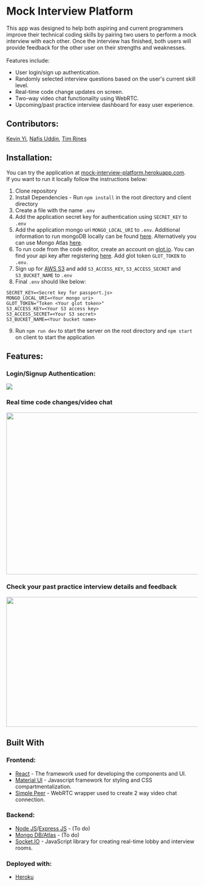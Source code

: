 # Mock Interview Platform
This app was designed to help both aspiring and current programmers improve their technical coding skills by pairing two users to perform a mock interview with each other. Once the interview has finished, both users will provide feedback for the other user on their strengths and weaknesses. 
<br><br>
Features include: 
* User login/sign up authentication.
* Randomly selected interview questions based on the user's current skill level.
* Real-time code change updates on screen.
* Two-way video chat functionality using WebRTC.
* Upcoming/past practice interview dashboard for easy user experience.

## Contributors:
[Kevin Yi](https://github.com/kyi193), [Nafis Uddin](https://github.com/nuddin175), [Tim Rines](https://github.com/tsrines)

## Installation:
You can try the application at [mock-interview-platform.herokuapp.com](https://mock-interview-platform.herokuapp.com/).  
If you want to run it locally follow the instructions below:
1. Clone repository
2. Install Dependencies - Run ```npm install``` in the root directory and client directory
3. Create a file with the name ```.env```
4. Add the application secret key for authentication using ```SECRET_KEY``` to ```.env```
5. Add the application mongo uri ```MONGO_LOCAL_URI``` to ```.env```. Additional information to run mongoDB locally can be found [here](https://docs.mongodb.com/manual/installation/). Alternatively you can use Mongo Atlas [here](https://www.mongodb.com/cloud/atlas).
6. To run code from the code editor, create an account on [glot.io](https://glot.io/). You can find your api key after registering [here](https://glot.io/account/token). Add glot token ```GLOT_TOKEN``` to ```.env```.
7. Sign up for [AWS S3](https://aws.amazon.com/s3/) and add ```S3_ACCESS_KEY```, ```S3_ACCESS_SECRET``` and ```S3_BUCKET_NAME``` to ```.env```
8. Final ```.env``` should like below: 
```
SECRET_KEY=<Secret key for passport.js>
MONGO_LOCAL_URI=<Your mongo uri>
GLOT_TOKEN="Token <Your glot token>"
S3_ACCESS_KEY=<Your S3 access key>
S3_ACCESS_SECRET=<Your S3 secret>
S3_BUCKET_NAME=<Your bucket name>
```
9. Run ```npm run dev``` to start the server on the root directory and ```npm start``` on client to start the application

## Features:
### Login/Signup Authentication:
![](https://media4.giphy.com/media/oSnlEVJ3J7kSeQQTqC/giphy.gif)
<br>
### Real time code changes/video chat
<img src="https://i.imgur.com/mVP1OPk.png" width="750" height="425">

### Check your past practice interview details and feedback
<img src="https://media0.giphy.com/media/tT2R1pMsyZTGD9lgV7/giphy.gif" width="600" height="341">

## Built With
### Frontend:
* [React](https://reactjs.org/) - The framework used for developing the components and UI.
* [Material UI](https://material-ui.com/) - Javascript framework for styling and CSS compartmentalization.
* [Simple Peer](https://github.com/feross/simple-peer) - WebRTC wrapper used to create 2 way video chat connection.

### Backend: 
* [Node JS](https://reactjs.org/)/[Express JS](https://expressjs.com/) - (To do)
* [Mongo DB/Atlas](https://www.mongodb.com/) - (To do)
* [Socket.IO](https://socket.io/) - JavaScript library for creating real-time lobby and interview rooms.

### Deployed with:
* [Heroku](https://www.heroku.com/)
